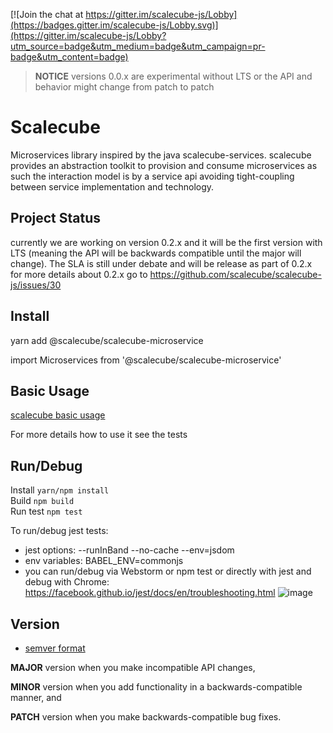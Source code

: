 <!-- prettier-ignore -->

[![Join the chat at https://gitter.im/scalecube-js/Lobby](https://badges.gitter.im/scalecube-js/Lobby.svg)](https://gitter.im/scalecube-js/Lobby?utm_source=badge&utm_medium=badge&utm_campaign=pr-badge&utm_content=badge)

> **NOTICE** versions 0.0.x are experimental without LTS or the API and behavior might change from patch to patch

# Scalecube

Microservices library inspired by the java scalecube-services. scalecube provides an abstraction toolkit to provision and consume microservices as such the interaction model is by a service api avoiding tight-coupling between service implementation and technology.

## Project Status

currently we are working on version 0.2.x
and it will be the first version with LTS (meaning the API will be backwards compatible until the major will change).
The SLA is still under debate and will be release as part of 0.2.x
for more details about 0.2.x go to <https://github.com/scalecube/scalecube-js/issues/30>

## Install

yarn add @scalecube/scalecube-microservice

import Microservices from '@scalecube/scalecube-microservice'

## Basic Usage

[scalecube basic usage](packages/scalecube-microservice/README.md)

For more details how to use it see the tests

## Run/Debug

Install `yarn/npm install`  
Build `npm build`  
Run test `npm test`

To run/debug jest tests:

-   jest options: --runInBand --no-cache --env=jsdom
-   env variables: BABEL_ENV=commonjs
-   you can run/debug via Webstorm or npm test or directly with jest and debug with Chrome: <https://facebook.github.io/jest/docs/en/troubleshooting.html>
    ![image](https://user-images.githubusercontent.com/4359435/30782375-e134617e-a139-11e7-8100-32f13ed3815f.png)

## Version

-   [semver format](http://semver.org/)

**MAJOR** version when you make incompatible API changes,

**MINOR** version when you add functionality in a backwards-compatible manner, and

**PATCH** version when you make backwards-compatible bug fixes.

